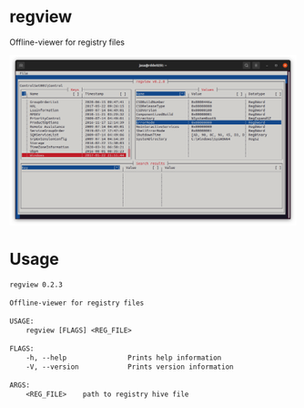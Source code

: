 # regview
Offline-viewer for registry files

<img src="https://github.com/janstarke/regview/blob/master/doc/regview_sample.png?raw=true">

# Usage

```shell
regview 0.2.3

Offline-viewer for registry files

USAGE:
    regview [FLAGS] <REG_FILE>

FLAGS:
    -h, --help               Prints help information
    -V, --version            Prints version information

ARGS:
    <REG_FILE>    path to registry hive file
```
